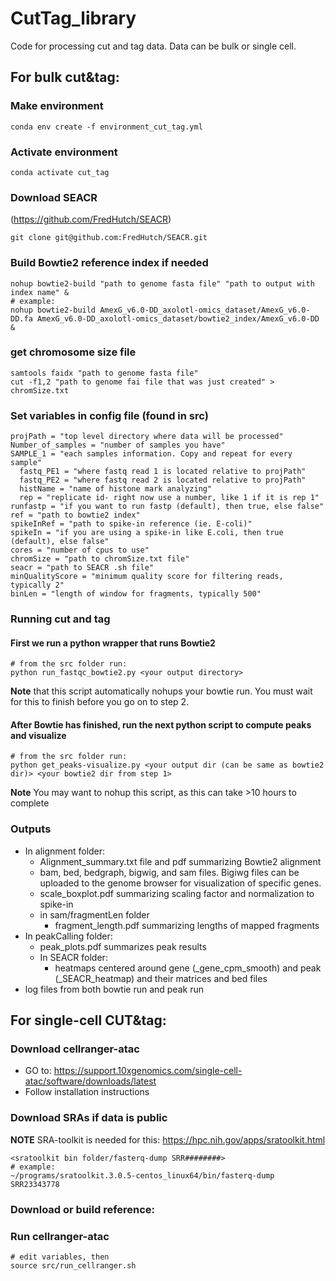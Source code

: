 # CutTag_library
Code for processing cut and tag data. Data can be bulk or single cell.

## For bulk cut&tag:
### Make environment
```
conda env create -f environment_cut_tag.yml
```
### Activate environment
```
conda activate cut_tag
```
### Download SEACR 
(https://github.com/FredHutch/SEACR)
```
git clone git@github.com:FredHutch/SEACR.git
```
### Build Bowtie2 reference index if needed
```
nohup bowtie2-build "path to genome fasta file" "path to output with index name" &
# example:
nohup bowtie2-build AmexG_v6.0-DD_axolotl-omics_dataset/AmexG_v6.0-DD.fa AmexG_v6.0-DD_axolotl-omics_dataset/bowtie2_index/AmexG_v6.0-DD &
```
### get chromosome size file
```
samtools faidx "path to genome fasta file"
cut -f1,2 "path to genome fai file that was just created" > chromSize.txt
```
### Set variables in config file (found in src)
```
projPath = "top level directory where data will be processed"
Number_of_samples = "number of samples you have"
SAMPLE_1 = "each samples information. Copy and repeat for every sample"
  fastq_PE1 = "where fastq read 1 is located relative to projPath"
  fastq_PE2 = "where fastq read 2 is located relative to projPath"
  histName = "name of histone mark analyzing"
  rep = "replicate id- right now use a number, like 1 if it is rep 1"
runfastp = "if you want to run fastp (default), then true, else false"
ref = "path to bowtie2 index"
spikeInRef = "path to spike-in reference (ie. E-coli)"
spikeIn = "if you are using a spike-in like E.coli, then true (default), else false"
cores = "number of cpus to use"
chromSize = "path to chromSize.txt file"
seacr = "path to SEACR .sh file"
minQualityScore = "minimum quality score for filtering reads, typically 2"
binLen = "length of window for fragments, typically 500"
```

### Running cut and tag

#### First we run a python wrapper that runs Bowtie2
```
# from the src folder run:
python run_fastqc_bowtie2.py <your output directory>
```
**Note** that this script automatically nohups your bowtie run. You must wait for this to finish before you go on to step 2.

#### After Bowtie has finished, run the next python script to compute peaks and visualize
```
# from the src folder run:
python get_peaks-visualize.py <your output dir (can be same as bowtie2 dir)> <your bowtie2 dir from step 1> 
```
**Note** You may want to nohup this script, as this can take >10 hours to complete

### Outputs
* In alignment folder:
  * Alignment_summary.txt file and pdf summarizing Bowtie2 alignment
  * bam, bed, bedgraph, bigwig, and sam files. Bigiwg files can be uploaded to the genome browser for visualization of specific genes.
  * scale_boxplot.pdf summarizing scaling factor and normalization to spike-in
  * in sam/fragmentLen folder
    * fragment_length.pdf summarizing lengths of mapped fragments
* In peakCalling folder:
  * peak_plots.pdf summarizes peak results
  * In SEACR folder:
    * heatmaps centered around gene (_gene_cpm_smooth) and peak (_SEACR_heatmap) and their matrices and bed files
* log files from both bowtie run and peak run

## For single-cell CUT&tag:
### Download cellranger-atac
* GO to: https://support.10xgenomics.com/single-cell-atac/software/downloads/latest
* Follow installation instructions

### Download SRAs if data is public
**NOTE** SRA-toolkit is needed for this: https://hpc.nih.gov/apps/sratoolkit.html
```
<sratoolkit bin folder/fasterq-dump SRR########>
# example:
~/programs/sratoolkit.3.0.5-centos_linux64/bin/fasterq-dump SRR23343778
```
### Download or build reference:

### Run cellranger-atac
```
# edit variables, then
source src/run_cellranger.sh
```

